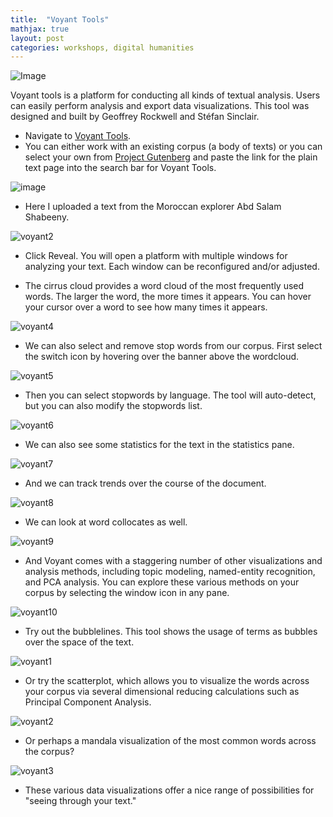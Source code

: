 ```yaml
---
title:  "Voyant Tools"
mathjax: true
layout: post
categories: workshops, digital humanities
---
```


![Image](https://blogs.providence.edu/digital-publishing/files/2016/05/Screen-Shot-2016-05-26-at-3.28.14-PM.png)

Voyant tools is a platform for conducting all kinds of textual analysis. Users can easily perform analysis and export data visualizations. This tool was designed and built by Geoffrey Rockwell and Stéfan Sinclair. 

* Navigate to [Voyant Tools](voyant-tools.org).
* You can either work with an existing corpus (a body of texts) or you can select your own from [Project Gutenberg](https://www.gutenberg.org/) and paste the link for the plain text page into the search bar for Voyant Tools.

![image](https://user-images.githubusercontent.com/22083340/156232832-537f3b32-35fe-4ee4-8bff-313d2db1babb.png)

* Here I uploaded a text from the Moroccan explorer Abd Salam Shabeeny.

![voyant2](https://user-images.githubusercontent.com/22083340/156232938-c315eafc-dccc-4273-9b54-1eacea256ef6.png)

* Click Reveal. You will open a platform with multiple windows for analyzing your text. Each window can be reconfigured and/or adjusted. 

* The cirrus cloud provides a word cloud of the most frequently used words. The larger the word, the more times it appears. You can hover your cursor over a word to see how many times it appears.

![voyant4](https://user-images.githubusercontent.com/22083340/156234657-12aac37f-2882-4159-a4e4-640a7e8357e3.png)

* We can also select and remove stop words from our corpus. First select the switch icon by hovering over the banner above the wordcloud.

![voyant5](https://user-images.githubusercontent.com/22083340/156234925-0f6bee64-8df0-4f57-9b84-750545c60f4b.png)

* Then you can select stopwords by language. The tool will auto-detect, but you can also modify the stopwords list.

![voyant6](https://user-images.githubusercontent.com/22083340/156234962-03a7bd71-abcf-4a9d-9a6c-ed7dd0b51929.png)

* We can also see some statistics for the text in the statistics pane.

![voyant7](https://user-images.githubusercontent.com/22083340/156235100-8ba090f5-4375-428b-ae61-d3917b550edb.png)

* And we can track trends over the course of the document.

![voyant8](https://user-images.githubusercontent.com/22083340/156235247-a59a62a1-6d24-4494-a4be-f6d236c8b54f.png)

* We can look at word collocates as well.

![voyant9](https://user-images.githubusercontent.com/22083340/156235362-12ac1219-6e86-47a1-a3e8-d8514c56d03a.png)

* And Voyant comes with a staggering number of other visualizations and analysis methods, including topic modeling, named-entity recognition, and PCA analysis. You can explore these various methods on your corpus by selecting the window icon in any pane.

![voyant10](https://user-images.githubusercontent.com/22083340/156235607-23c13d63-fe18-4841-988e-6ef2e3a274a2.png)

* Try out the bubblelines. This tool shows the usage of terms as bubbles over the space of the text.

![voyant1](https://user-images.githubusercontent.com/22083340/156640852-68946dea-af68-4d92-a2aa-b3fefae59894.png)

* Or try the scatterplot, which allows you to visualize the words across your corpus via several dimensional reducing calculations such as Principal Component Analysis.

![voyant2](https://user-images.githubusercontent.com/22083340/156641231-3d3db07b-fa3f-4dd9-a487-d4ec550ac032.png)

* Or perhaps a mandala visualization of the most common words across the corpus?

![voyant3](https://user-images.githubusercontent.com/22083340/156641537-3dcd596f-66f0-46b6-98b1-f7be77c49d60.png)

* These various data visualizations offer a nice range of possibilities for "seeing through your text."
